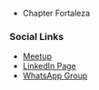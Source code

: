 * Chapter Fortaleza

### Social Links

* [Meetup](https://www.meetup.com/pt-BR/owasp-fortaleza/)
* [LinkedIn Page](https://www.linkedin.com/company/owasp-chapter-fortaleza)
* [WhatsApp Group](https://chat.whatsapp.com/DE1DurtBNiK23frMX3JQSm)
